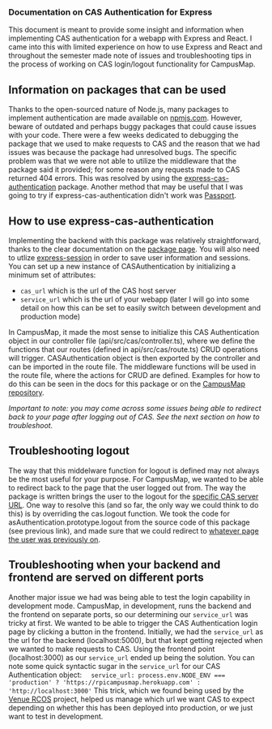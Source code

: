 ### Documentation on CAS Authentication for Express
This document is meant to provide some insight and information when implementing CAS authentication for a webapp with Express and React. I came into this with limited experience on how to use Express and React and throughout the semester made note of issues and troubleshooting tips in the process of working on CAS login/logout functionality for CampusMap.

## Information on packages that can be used
Thanks to the open-sourced nature of Node.js, many packages to implement authentication are made available on [npmjs.com](npmjs.com). However, beware of outdated and perhaps buggy packages that could cause issues with your code. There were a few weeks dedicated to debugging the package that we used to make requests to CAS and the reason that we had issues was because the package had unresolved bugs. The specific problem was that we were not able to utilize the middleware that the package said it provided; for some reason any requests made to CAS returned 404 errors. This was resolved by using the [express-cas-authentication](https://www.npmjs.com/package/express-cas-authentication) package.
Another method that may be useful that I was going to try if express-cas-authentication didn't work was [Passport](http://www.passportjs.org/).

## How to use express-cas-authentication
Implementing the backend with this package was relatively straightforward, thanks to the clear documentation on the [package page](https://www.npmjs.com/package/express-cas-authentication). You will also need to utlize [express-session](https://www.npmjs.com/package/express-session) in order to save user information and sessions.
You can set up a new instance of CASAuthentication by initializing a minimum set of attributes:
* `cas_url` which is the url of the CAS host server
* `service_url` which is the url of your webapp (later I will go into some detail on how this can be set to easily switch between development and production mode)

In CampusMap, it made the most sense to initialize this CAS Authentication object in our controller file (api/src/cas/controller.ts), where we define the functions that our routes (defined in api/src/cas/route.ts) CRUD operations will trigger. CASAuthentication object is then exported by the controller and can be imported in the route file.
The middleware functions will be used in the route file, where the actions for CRUD are defined. Examples for how to do this can be seen  in the docs for this package or on the [CampusMap repository](https://github.com/gaskij/rpicampusmap/blob/master/api/src/cas/route.ts). 

_Important to note: you may come across some issues being able to redirect back to your page after logging out of CAS. See the next section on how to troubleshoot._

## Troubleshooting logout
The way that this middelware function for logout is defined may not always be the most useful for your purpose. For CampusMap, we wanted to be able to redirect back to the page that the user logged out from. The way the package is written brings the user to the logout for the [specific CAS server URL](https://github.com/BigDaddyXu/cas-authentication/blob/e4016ccc38910b54e3ecab74d3ebc0b63c9daa1e/index.js#L285). One way to resolve this (and so far, the only way we could think to do this) is by overriding the cas.logout function. We took the code for asAuthentication.prototype.logout from the source code of this package (see previous link), and made sure that we could redirect to [whatever page the user was previously on](https://github.com/gaskij/rpicampusmap/blob/6a98f49f6d3f63d022fcd54fc8af312947ee5d94/api/src/cas/controller.ts#L28).

## Troubleshooting when your backend and frontend are served on different ports
Another major issue we had was being able to test the login capability in development mode. CampusMap, in development, runs the backend and the frontend on separate ports, so our determining our `service_url` was tricky at first. We wanted to be able to trigger the CAS Authentication login page by clicking a button in the frontend. Initially, we had the `service_url` as the url for the backend (localhost:5000), but that kept getting rejected when we wanted to make requests to CAS. Using the frontend point (localhost:3000) as our `service_url` ended up being the solution.
You can note some quick syntactic sugar in the `service_url` for our CAS Authentication object:
``  service_url: process.env.NODE_ENV === 'production' ? 'https://rpicampusmap.herokuapp.com' : 'http://localhost:3000'``
This trick, which we found being used by the [Venue RCOS](https://github.com/rcos/venue2) project, helped us manage which url we want CAS to expect depending on whether this has been deployed into production, or we just want to test in development.
